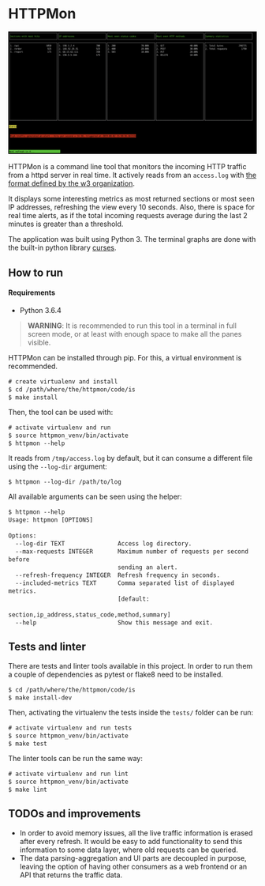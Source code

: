 # HTTPMon

![HTTPMON in action!](/screenshots/screenshot1.png "HTTPMON in action!")

HTTPMon is a command line tool that monitors the incoming HTTP traffic from a httpd server in real time. It actively reads from an `access.log` with [the format defined by the w3 organization](https://www.w3.org/Daemon/User/Config/Logging.html).

It displays some interesting metrics as most returned sections or most seen IP addresses, refreshing the view every 10 seconds. Also, there is space for real time alerts, as if the total incoming requests average during the last 2 minutes is greater than a threshold.

The application was built using Python 3. The terminal graphs are done with the built-in python library [curses](https://docs.python.org/3/library/curses.html).

## How to run

#### Requirements

- Python 3.6.4

> **WARNING**: It is recommended to run this tool in a terminal in full screen mode, or at least with enough space to make all the panes visible.

HTTPMon can be installed through pip. For this, a virtual environment is recommended.

```
# create virtualenv and install
$ cd /path/where/the/httpmon/code/is
$ make install
```

Then, the tool can be used with:

```
# activate virtualenv and run
$ source httpmon_venv/bin/activate
$ httpmon --help
```

It reads from `/tmp/access.log` by default, but it can consume a different file using the `--log-dir` argument:

```
$ httpmon --log-dir /path/to/log
```

All available arguments can be seen using the helper:

```
$ httpmon --help
Usage: httpmon [OPTIONS]

Options:
  --log-dir TEXT               Access log directory.
  --max-requests INTEGER       Maximum number of requests per second before
                               sending an alert.
  --refresh-frequency INTEGER  Refresh frequency in seconds.
  --included-metrics TEXT      Comma separated list of displayed metrics.
                               [default:
                               section,ip_address,status_code,method,summary]
  --help                       Show this message and exit.
```

## Tests and linter

There are tests and linter tools available in this project. In order to run them a couple of dependencies as pytest or flake8 need to be installed.

```
$ cd /path/where/the/httpmon/code/is
$ make install-dev
```

Then, activating the virtualenv the tests inside the `tests/` folder can be run:

```
# activate virtualenv and run tests
$ source httpmon_venv/bin/activate
$ make test
```

The linter tools can be run the same way:

```
# activate virtualenv and run lint
$ source httpmon_venv/bin/activate
$ make lint
```

## TODOs and improvements

- In order to avoid memory issues, all the live traffic information is erased after every refresh. It would be easy to add functionality to send this information to some data layer, where old requests can be queried.
- The data parsing-aggregation and UI parts are decoupled in purpose, leaving the option of having other consumers as a web frontend or an API that returns the traffic data.
